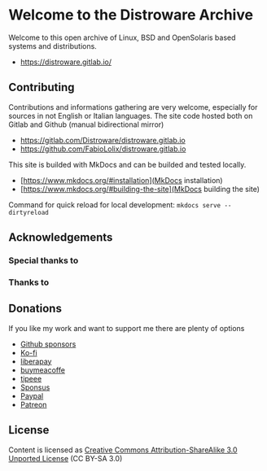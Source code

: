 # Welcome to the Distroware Archive

Welcome to this open archive of Linux, BSD and OpenSolaris based systems and distributions.

* <https://distroware.gitlab.io/>

## Contributing

Contributions and informations gathering are very welcome, especially for sources in not English or Italian languages.
The site code hosted both on Gitlab and Github (manual bidirectional mirror)

* <https://gitlab.com/Distroware/distroware.gitlab.io>
* <https://github.com/FabioLolix/distroware.gitlab.io>

This site is builded with MkDocs and can be builded and tested locally.

* [https://www.mkdocs.org/#installation](MkDocs installation)
* [https://www.mkdocs.org/#building-the-site](MkDocs building the site)

Command for quick reload for local development: `mkdocs serve --dirtyreload`

## Acknowledgements

### Special thanks to

### Thanks to

## Donations

If you like my work and want to support me there are plenty of options

* [Github sponsors](https://github.com/sponsors/FabioLolix)
* [Ko-fi](https://ko-fi.com/fabiololix)
* [liberapay](https://liberapay.com/FabioLolix)
* [buymeacoffe](https://www.buymeacoffee.com/FabioLoli)
* [tipeee](https://en.tipeee.com/fabiololix)
* [Sponsus](https://sponsus.org/u/fabiololix)
* [Paypal](https://www.paypal.com/donate?hosted_button_id=NJT3H9QXE4TWU)
* [Patreon](https://www.patreon.com/FabioLolix)

## License

Content is licensed as [Creative Commons Attribution-ShareAlike 3.0 Unported License](https://creativecommons.org/licenses/by-sa/3.0/) (CC BY-SA 3.0)